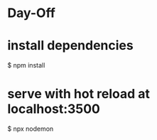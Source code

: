 # Day-Off

# install dependencies
$ npm install

# serve with hot reload at localhost:3500
$ npx nodemon
